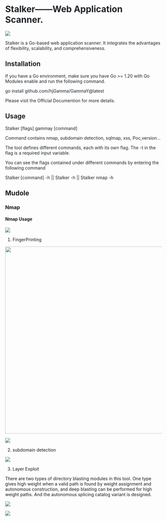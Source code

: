 # <font style="color:rgb(31, 35, 40);">Stalker——Web Application Scanner.</font>
![](https://cdn.nlark.com/yuque/0/2025/png/281716/1741571418765-47ae18b4-8039-41a0-948a-656366a2c4f9.png)

<font style="color:rgb(31, 35, 40);">  
</font><font style="color:rgb(31, 35, 40);">Stalker</font><font style="color:rgb(31, 35, 40);"> is a Go-based web application scanner. It integrates the advantages of flexibility, scalability, and comprehensiveness.</font>

## <font style="color:rgb(31, 35, 40);">Installation</font>
<font style="color:rgb(31, 35, 40);">If you have a Go environment, make sure you have Go >= 1.20 with Go Modules enable and run the following command.</font>

<font style="color:rgb(31, 35, 40);">go install github.com/hjGamma/GammaY@latest</font>


<font style="color:rgb(31, 35, 40);">Please visit the Official Documention for more details.</font>

## <font style="color:rgb(31, 35, 40);">Usage</font>
<font style="color:rgb(31, 35, 40);">Stalker</font><font style="color:rgb(31, 35, 40);"> [flags] gammay [command]</font>

<font style="color:rgb(31, 35, 40);">Command contains nmap, subdomain detection, sqlmap, xss, Poc,version... </font>

<font style="color:rgb(31, 35, 40);">The tool defines different commands, each with its own flag. The -t in the flag is a required input variable.</font>

<font style="color:rgb(31, 35, 40);">You can see the flags contained under different commands by entering the following command</font>

<font style="color:rgb(31, 35, 40);">Stalker [command] -h || Stalker -h || Stalker nmap -h</font>





## Mudole
### Nmap
#### Nmap Usage
![](https://cdn.nlark.com/yuque/0/2025/png/281716/1741572209870-58b1e282-a95f-4fbc-bf75-055045b96556.png)



1. FingerPrinting

<img src="https://github.com/user-attachments/assets/debe9c93-4fed-4eac-9f29-0592ab7d0355" width="600" />

![](https://cdn.nlark.com/yuque/0/2025/png/281716/1741572706316-11edefbc-cb66-4dd3-bc80-ab80fd872ed7.png)

2. subdomain detection

![](https://cdn.nlark.com/yuque/0/2025/png/281716/1741573046755-18d26afe-1a80-496e-a246-308a8d9e57e2.png)

3. Layer Exploit

There are two types of directory blasting modules in this tool. One type gives high weight when a valid path is found by weight assignment and autonomous construction, and deep blasting can be performed for high weight paths. And the autonomous splicing catalog variant is designed.



![](https://cdn.nlark.com/yuque/0/2025/png/281716/1741573406843-df65e94b-e3f9-448d-861b-2f16be8c01d7.png)



![](https://cdn.nlark.com/yuque/0/2025/png/281716/1741573704568-e1d45ed1-8b75-4303-87f3-a374041b5473.png)

